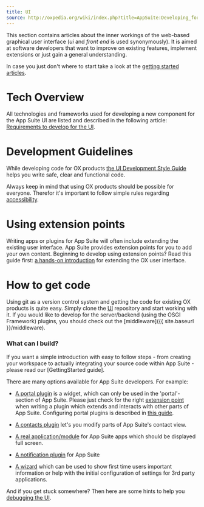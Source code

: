```yaml
---
title: UI
source: http://oxpedia.org/wiki/index.php?title=AppSuite:Developing_for_the_UI
---
```


This section contains articles about the inner workings of the web-based graphical user interface (_ui_ and _front end_ is used synonymously).
It is aimed at software developers that want to improve on existing features, implement extensions or just gain a general understanding.

In case you just don't where to start take a look at the [getting started articles](00-getting-started.html).

# Tech Overview

All technologies and frameworks used for developing a new component for the App Suite UI are listed and described in the following article: [Requirements to develop for the UI](00-getting-started/01-skills-needed.html).

# Development Guidelines

While developing code for OX products [the UI Development Style Guide](00-getting-started/02-styleguide) helps you write safe, clear and functional code.

Always keep in mind that using OX products should be possible for everyone. Therefor it's important to follow simple rules regarding [accessibility](accessibility.html).

# Using extension points

Writing apps or plugins for App Suite will often include extending the existing user interface. App Suite provides extension points for you to add your own content.
Beginning to develop using extension points? Read this guide first: [a hands-on introduction](extension-points/01-introduction) for extending the OX user interface.

# How to get code

Using git as a version control system and getting the code for existing OX products is quite easy.
Simply clone the [UI](https://gitlab.open-xchange.com/frontend/core) repository and start working with it.
If you would like to develop for the server/backend (using the OSGI Framework) plugins, you should check out the [middleware]({{ site.baseurl }}/middleware).

### What can I build?

If you want a simple introduction with easy to follow steps - from creating your workspace to actually integrating your source code within App Suite - please read our [GettingStarted guide].

There are many options available for App Suite developers. For example:

- [A portal plugin](customize/portal-widget) is a widget, which can only be used in the 'portal'-section of App Suite. Please just check for the right [extension point](extension-points.html) when writing a plugin which extends and interacts with other parts of App Suite. Configuring portal plugins is described in [this guide](https://oxpedia.org/wiki/index.php?title=AppSuite:Configuring_portal_plugins).

- [A contacts plugin](customize/extension) let's you modify parts of App Suite's contact view.

- [A real application/module](customize/app/simple-application) for App Suite apps which should be displayed full screen.

- [A notification plugin](customize/notifications.html) for App Suite

- [A wizard](customize/welcome-wizard) which can be used to show first time users important information or help with the initial configuration of settings for 3rd party applications.

And if you get stuck somewhere? Then here are some hints to help you [debugging the UI](miscellaneous/debugging.html).
